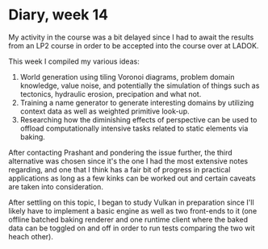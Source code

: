 # Diary, week 14

My activity in the course was a bit delayed since I had to await the results from an LP2 course in order to be accepted into the course over at LADOK.

This week I compiled my various ideas:

   1. World generation using tiling Voronoi diagrams, problem domain knowledge, value noise, and potentially the simulation of things such as tectonics, hydraulic erosion, precipation and what not.
   2. Training a name generator to generate interesting domains by utilizing context data as well as weighted primitive look-up.
   3. Researching how the diminishing effects of perspective can be used to offload computationally intensive tasks related to static elements via baking.

After contacting Prashant and pondering the issue further, the third alternative was chosen since it's the one I had the most extensive notes regarding, and one that I think has a fair bit of progress in practical applications as long as a few kinks can be worked out and certain caveats are taken into consideration.

After settling on this topic, I began to study Vulkan in preparation since I'll likely have to implement a basic engine as well as two front-ends to it (one offline batched baking renderer and one runtime client where the baked data can be toggled on and off in order to run tests comparing the two wit heach other).
